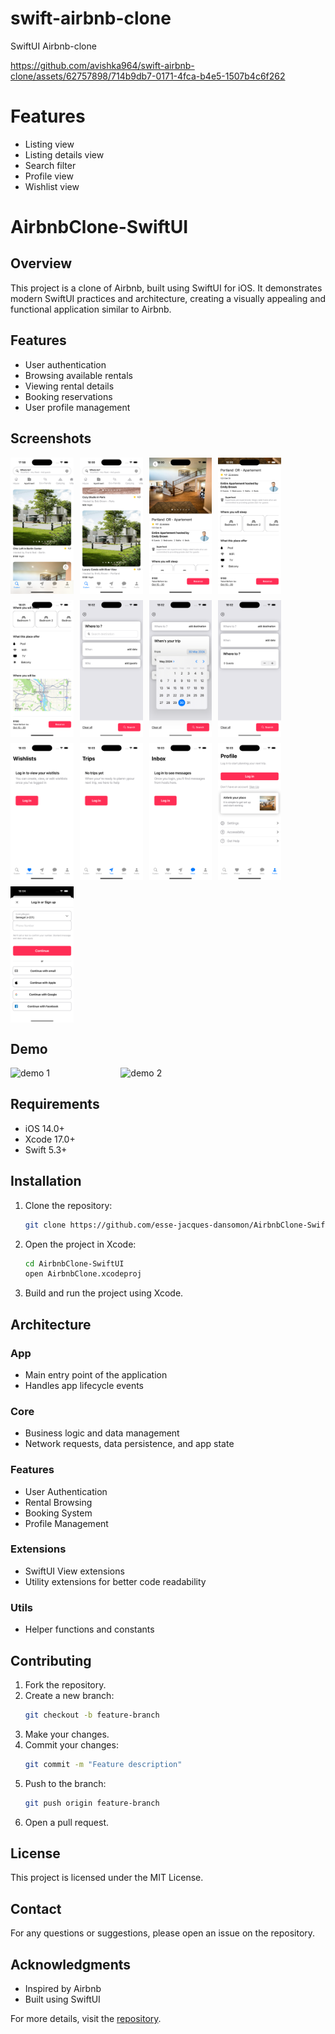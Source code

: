 # swift-airbnb-clone
SwiftUI Airbnb-clone

https://github.com/avishka964/swift-airbnb-clone/assets/62757898/714b9db7-0171-4fca-b4e5-1507b4c6f262

# Features
- Listing view
- Listing details view
- Search filter
- Profile view
- Wishlist view
# AirbnbClone-SwiftUI

## Overview
This project is a clone of Airbnb, built using SwiftUI for iOS. It demonstrates modern SwiftUI practices and architecture, creating a visually appealing and functional application similar to Airbnb.

## Features
- User authentication
- Browsing available rentals
- Viewing rental details
- Booking reservations
- User profile management


## Screenshots

<div style="display: flex; flex-direction: row; gap: 10px; flex-wrap: wrap;">
  <img src="docs/1.png" alt="Screen 1" width="20%" />
  <img src="docs/2.png" alt="Screen 2" width="20%" />
  <img src="docs/3.png" alt="Screen 3" width="20%" />
  <img src="docs/4.png" alt="Screen 4" width="20%" />
  <img src="docs/5.png" alt="Screen 5" width="20%" />
  <img src="docs/6.png" alt="Screen 6" width="20%" />
  <img src="docs/7.png" alt="Screen 7" width="20%" />
  <img src="docs/8.png" alt="Screen 8" width="20%" />
  <img src="docs/9.png" alt="Screen 9" width="20%" />
  <img src="docs/10.png" alt="Screen 10" width="20%" />
  <img src="docs/11.png" alt="Screen 11" width="20%" />
  <img src="docs/12.png" alt="Screen 12" width="20%" />
  <img src="docs/13.png" alt="Screen 13" width="20%" />
</div>

## Demo

<div style="display: flex; flex-direction: row; gap: 10px; flex-wrap: wrap;">
  <img src="docs/demo-1.gif" alt="demo 1" width="33%" />
  <img src="docs/demo-2.gif" alt="demo 2" width="33%" />
</div>


## Requirements
- iOS 14.0+
- Xcode 17.0+
- Swift 5.3+

## Installation
1. Clone the repository:
   ```sh
   git clone https://github.com/esse-jacques-dansomon/AirbnbClone-SwiftUI.git
   ```
2. Open the project in Xcode:
   ```sh
   cd AirbnbClone-SwiftUI
   open AirbnbClone.xcodeproj
   ```
3. Build and run the project using Xcode.

## Architecture

### App
- Main entry point of the application
- Handles app lifecycle events

### Core
- Business logic and data management
- Network requests, data persistence, and app state

### Features
- User Authentication
- Rental Browsing
- Booking System
- Profile Management

### Extensions
- SwiftUI View extensions
- Utility extensions for better code readability

### Utils
- Helper functions and constants


## Contributing
1. Fork the repository.
2. Create a new branch:
   ```sh
   git checkout -b feature-branch
   ```
3. Make your changes.
4. Commit your changes:
   ```sh
   git commit -m "Feature description"
   ```
5. Push to the branch:
   ```sh
   git push origin feature-branch
   ```
6. Open a pull request.

## License
This project is licensed under the MIT License.

## Contact
For any questions or suggestions, please open an issue on the repository.

## Acknowledgments
- Inspired by Airbnb
- Built using SwiftUI

For more details, visit the [repository](https://github.com/esse-jacques-dansomon/AirbnbClone-SwiftUI).
